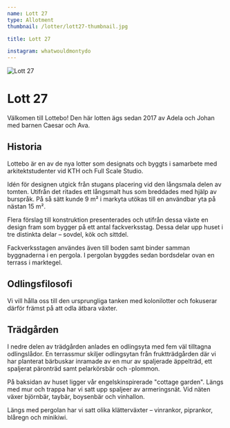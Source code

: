 ```yaml
---
name: Lott 27
type: Allotment
thumbnail: /lotter/lott27-thumbnail.jpg

title: Lott 27

instagram: whatwouldmontydo
---
```


![Lott 27](/lotter/lott27.jpg#left)

# Lott 27

Välkomen till Lottebo! Den här lotten ägs sedan 2017 av Adela och Johan med barnen Caesar och Ava.

## Historia

Lottebo är en av de nya lotter som designats och byggts i samarbete med arkitektstudenter vid KTH och Full Scale Studio.

Idén för designen utgick från stugans placering vid den långsmala delen av tomten. Utifrån det ritades ett långsmalt hus som breddades med hjälp av burspråk. På så sätt kunde 9 m² i markyta utökas till en användbar yta på nästan 15 m².

Flera förslag till konstruktion presenterades och utifrån dessa växte en design fram som bygger på ett antal fackverksstag. Dessa delar upp huset i tre distinkta delar – sovdel, kök och sittdel.

Fackverksstagen användes även till boden samt binder samman byggnaderna i en pergola. I pergolan byggdes sedan bordsdelar ovan en terrass i marktegel.

## Odlingsfilosofi

Vi vill hålla oss till den ursprungliga tanken med kolonilotter och fokuserar därför främst på att odla ätbara växter.

## Trädgården

I nedre delen av trädgården anlades en odlingsyta med fem väl tilltagna odlingslådor. En terrassmur skiljer odlingsytan från fruktträdgården där vi har planterat bärbuskar inramade av en mur av spaljerade äppelträd, ett spaljerat päronträd samt pelarkörsbär och -plommon.

På baksidan av huset ligger vår engelskinspirerade "cottage garden". Längs med mur och trappa har vi satt upp spaljeer av armeringsnät. Vid näten växer björnbär, taybär, boysenbär och vinhallon.

Längs med pergolan har vi satt olika klätterväxter – vinrankor, piprankor, blåregn och minikiwi.
